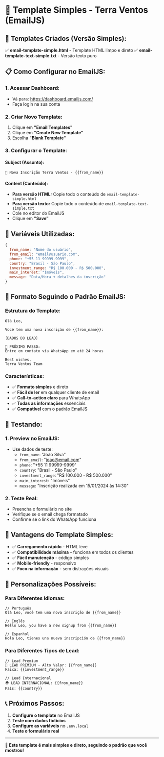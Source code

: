 # 📧 Template Simples - Terra Ventos (EmailJS)

## 🎯 **Templates Criados (Versão Simples):**

✅ **email-template-simple.html** - Template HTML limpo e direto
✅ **email-template-text-simple.txt** - Versão texto puro

## 📋 **Como Configurar no EmailJS:**

### **1. Acessar Dashboard:**

- Vá para: https://dashboard.emailjs.com/
- Faça login na sua conta

### **2. Criar Novo Template:**

1. Clique em **"Email Templates"**
2. Clique em **"Create New Template"**
3. Escolha **"Blank Template"**

### **3. Configurar o Template:**

#### **Subject (Assunto):**

```
🎯 Nova Inscrição Terra Ventos - {{from_name}}
```

#### **Content (Conteúdo):**

- **Para versão HTML:** Copie todo o conteúdo de `email-template-simple.html`
- **Para versão texto:** Copie todo o conteúdo de `email-template-text-simple.txt`
- Cole no editor do EmailJS
- Clique em **"Save"**

## 🔧 **Variáveis Utilizadas:**

```javascript
{
  from_name: "Nome do usuário",
  from_email: "email@usuario.com",
  phone: "+55 11 99999-9999",
  country: "Brasil - São Paulo",
  investment_range: "R$ 100.000 - R$ 500.000",
  main_interest: "Imóveis",
  message: "Data/Hora + detalhes da inscrição"
}
```

## 📝 **Formato Seguindo o Padrão EmailJS:**

### **Estrutura do Template:**

```
Olá Leo,

Você tem uma nova inscrição de {{from_name}}:

[DADOS DO LEAD]

🎯 PRÓXIMO PASSO:
Entre em contato via WhatsApp em até 24 horas

Best wishes,
Terra Ventos Team
```

### **Características:**

- ✅ **Formato simples** e direto
- ✅ **Fácil de ler** em qualquer cliente de email
- ✅ **Call-to-action claro** para WhatsApp
- ✅ **Todas as informações** essenciais
- ✅ **Compatível** com o padrão EmailJS

## 🚀 **Testando:**

### **1. Preview no EmailJS:**

- Use dados de teste:
  - `from_name`: "João Silva"
  - `from_email`: "joao@email.com"
  - `phone`: "+55 11 99999-9999"
  - `country`: "Brasil - São Paulo"
  - `investment_range`: "R$ 100.000 - R$ 500.000"
  - `main_interest`: "Imóveis"
  - `message`: "Inscrição realizada em 15/01/2024 às 14:30"

### **2. Teste Real:**

- Preencha o formulário no site
- Verifique se o email chega formatado
- Confirme se o link do WhatsApp funciona

## 📱 **Vantagens do Template Simples:**

- ✅ **Carregamento rápido** - HTML leve
- ✅ **Compatibilidade máxima** - funciona em todos os clientes
- ✅ **Fácil manutenção** - código simples
- ✅ **Mobile-friendly** - responsivo
- ✅ **Foco na informação** - sem distrações visuais

## 🔧 **Personalizações Possíveis:**

### **Para Diferentes Idiomas:**

```
// Português
Olá Leo, você tem uma nova inscrição de {{from_name}}

// Inglês
Hello Leo, you have a new signup from {{from_name}}

// Espanhol
Hola Leo, tienes una nueva inscripción de {{from_name}}
```

### **Para Diferentes Tipos de Lead:**

```
// Lead Premium
🚀 LEAD PREMIUM - Alto Valor: {{from_name}}
Faixa: {{investment_range}}

// Lead Internacional
🌍 LEAD INTERNACIONAL: {{from_name}}
País: {{country}}
```

## 📞 **Próximos Passos:**

1. **Configure o template** no EmailJS
2. **Teste com dados fictícios**
3. **Configure as variáveis** no `.env.local`
4. **Teste o formulário real**

---

**🎯 Este template é mais simples e direto, seguindo o padrão que você mostrou!**
